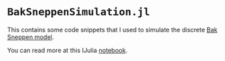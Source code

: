 # `BakSneppenSimulation.jl`

This contains some code snippets that I used to simulate the discrete [Bak Sneppen
model](https://arxiv.org/abs/2003.00222).

You can read more at this IJulia [notebook](notebook/Bak-Sneppen-new.ipynb).
